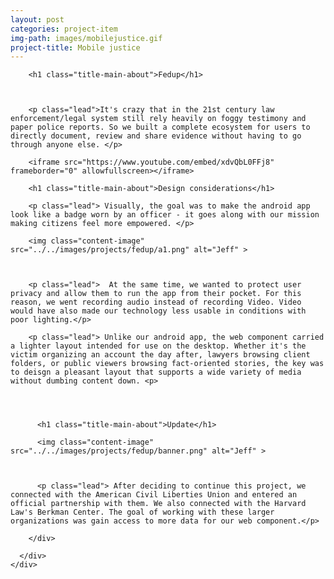 ```yaml
---
layout: post
categories: project-item
img-path: images/mobilejustice.gif
project-title: Mobile justice
---
```


<div class="container-fluid">
  <div class="description"> 
    <div class="row text-left">
      <div class="col-sm-10 col-sm-offset-1">

        <h1 class="title-main-about">Fedup</h1>



        <p class="lead">It's crazy that in the 21st century law enforcement/legal system still rely heavily on foggy testimony and paper police reports. So we built a complete ecosystem for users to directly document, review and share evidence without having to go through anyone else. </p>

        <iframe src="https://www.youtube.com/embed/xdvQbL0FFj8" frameborder="0" allowfullscreen></iframe>

        <h1 class="title-main-about">Design considerations</h1>

        <p class="lead"> Visually, the goal was to make the android app look like a badge worn by an officer - it goes along with our mission making citizens feel more empowered. </p>

        <img class="content-image" src="../../images/projects/fedup/a1.png" alt="Jeff" >



        <p class="lead">  At the same time, we wanted to protect user privacy and allow them to run the app from their pocket. For this reason, we went recording audio instead of recording Video. Video would have also made our technology less usable in conditions with poor lighting.</p>

        <p class="lead"> Unlike our android app, the web component carried a lighter layout intended for use on the desktop. Whether it's the victim organizing an account the day after, lawyers browsing client folders, or public viewers browsing fact-oriented stories, the key was to deisgn a pleasant layout that supports a wide variety of media without dumbing content down. <p>




          <h1 class="title-main-about">Update</h1>

          <img class="content-image" src="../../images/projects/fedup/banner.png" alt="Jeff" >



          <p class="lead"> After deciding to continue this project, we connected with the American Civil Liberties Union and entered an official partnership with them. We also connected with the Harvard Law's Berkman Center. The goal of working with these larger organizations was gain access to more data for our web component.</p>

        </div>

      </div>
    </div>
  </div>